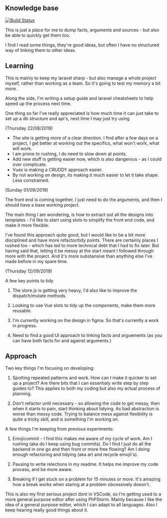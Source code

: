## Knowledge base

[![Build Status](https://travis-ci.org/Tagrand/knowledgeBase.svg?branch=master)](https://travis-ci.org/Tagrand/knowledgeBase)

This is just a place for me to dump facts, arguments and sources - but also be able to quickly get them too.

I find I read some things, they're good ideas, but often I have no structured way of linking them to other ideas.


## Learning

This is mainly to keep my laravel sharp - but also manage a whole project myself, rather than working as a team. So it's going to test my memory a bit more.

Along the side, I'm writing a setup guide and laravel cheatsheets to help speed up the process next time.

One thing so far I've really appreciated is how much time it can just take to set up a db structure and api's, next time I may just try using

(Thursday 22/08/2019)
- The site is getting more of a clear direction. I find after a few days on a project, I get better at working out the specifics, what won't work, what will work.
- I am prone to rushing, I do need to slow down at points.
- Add new stuff is getting easier now, which is also dangerous - as I could over complicate.
- Vuex is making a CRUDDY approach easier.
- By not working on design, its making it much easier to let it take shape. Less constrained.

(Sunday 01/09/2019)

The front end is coming together, I just need to do the arguments, and then I should have a base working project.

The main thing I am wondering, is how to extract out all the designs into templates - I'd like to start using slots to simplify the front end code, and make it more flexible.

I've found this approach quite good, but I would like to be a bit more disciplined and have more refactor/tidy points. There are certainly places I rushed too - which has led to more technical debt that I had to fix later. But having said that, letting it be messy at the start meant I followed through more with the project. And it's more substansive than anything else I've made before in my spare time.

(Thursday 12/09/2019)

A few key points to tidy
1) The store.js is getting very heavy, I'd also like to improve the dispatch/mutate methods. 

2) Looking to use Vue slots to tidy up the components, make them more reusable. 

3) I'm currently working on the design in figma. So that's currently a work in progress. 

4) Need to find a good UI approach to linking facts and arguements (as you can have both facts for and against arguments.)

## Approach

Two key things I'm focusing on developing:

1) Spotting repeated patterns and work. How can I make it quicker to set up a project? Are there bits that I can essentialy write step by step guides to? This applies to both my coding but also my actual process of planning.

2) Don't refactor until necessary - so allowing the code to get messy, then when it starts to pain, start thinking about tidying. As bad abstraction is worse than messy code. Trying to balance mess against flexibility is quite a tricky skill, and is something I'm working on.

A few things I'm keeping from previous experiments:

1) Emojicommit - I find this makes me aware of my cycle of work. Am I rushing (aka do I keep using bug commits). Do I find I just do all the backend in one go and then front or more free flowing? Am I doing enough refactoring and tidying (aka art and recycle emojii's).

2) Pausing to write relections in my readme. It helps me improve my code process, and be more aware.

3) Breaking if I get stuck on a problem for 15 minutes or more. It's amazing how a break works when staring at a problem obcessively doesn't.

This is also my first serious project dont in VSCode, so I'm getting used to a more general purpose editor after using PhPStorm. Mainly because I like the idea of a general purpose editor, which I can adapt to all languages. Also I keep hearing really good things about it.


